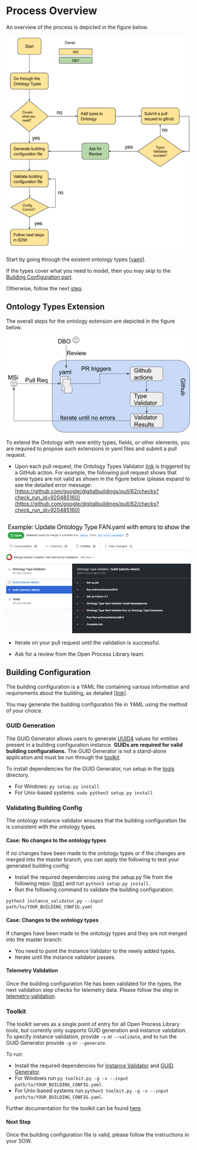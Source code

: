 # Process Overview

An overview of the process is depicted in the figure below.

![](./figures/overview.png)

Start by going through the existent ontology types [[yaml]](./../yaml).

If the types cover what you need to model, then you may skip to the [Building Configuration part](#building-configuration).

Otherwise, follow the next [step](#ontology-types-extension).

## Ontology Types Extension

The overall steps for the ontology extension are depicted in the figure below.

![](./figures/overallprocess.png)

To extend the Ontology with new entity types, fields, or other elements, you are required to propose such extensions in yaml files and submit a pull request.

* Upon each pull request, the Ontology Types Validator [link](https://github.com/google/digitalbuildings/tree/master/tools/validators/ontology_validator) is triggered by a GitHub action. For example, the following pull request shows that some types are not valid as shown in the figure below (please expand to see the detailed error message: [https://github.com/google/digitalbuildings/pull/62/checks?check_run_id=920485160](https://github.com/google/digitalbuildings/pull/62/checks?check_run_id=920485160)

![](./figures/type-validator-errors.png)

* Iterate on your pull request until the validation is successful.

* Ask for a review from the Open Process Library team.

## Building Configuration

The building configuration is a YAML file containing various information and requirements about the building, as detailed [[link]](https://github.com/google/digitalbuildings/blob/master/ontology/docs/building_config.md).

You may generate the building configuration file in YAML using the method of your choice.

### GUID Generation

The GUID Generator allows users to generate [UUID4](https://datatracker.ietf.org/doc/html/rfc4122.html) values for entities present in a building configuration instance. **GUIDs are required for valid building configurations.** The GUID Generator is not a stand-alone application and must be run through the [toolkit](https://github.com/google/digitalbuildings/tree/master/tools).

To install dependencies for the GUID Generator, run setup in the [tools](https://github.com/google/digitalbuildings/tree/master/tools) directory.
* For Windows: `py setup.py install`
* For Unix-based systems: `sudo python3 setup.py install`

### Validating Building Config

The ontology instance validator ensures that the building configuration file is consistent with the ontology types.

#### Case: No changes to the ontology types

If no changes have been made to the ontology types or if the changes are merged into the master branch, you can apply the following to test your generated building config:

* Install the required dependencies using the setup.py file from the following repo: [[link]](https://github.com/google/digitalbuildings/tools/validators/instance_validator) and run `python3 setup.py install`.
* Run the following command to validate the building configuration:
```
python3 instance_validator.py --input path/to/YOUR_BUILDING_CONFIG.yaml
``` 

#### Case: Changes to the ontology types

If changes have been made to the ontology types and they are not merged into the master branch:

* You need to point the Instance Validator to the newly added types.
* Iterate until the instance validator passes.

#### Telemetry Validation

Once the building configuration file has been validated for the types, the next validation step checks for telemetry data. Please follow the step in [telemetry-validation](https://github.com/google/digitalbuildings/tree/master/tools/validators/instance_validator#telemetry-validation).

### Toolkit

The toolkit serves as a single point of entry for all Open Process Library tools, but currently only supports GUID generation and instance validation. To specify instance validation, provide `-v` or `--validate`, and to run the GUID Generator provide `-g` or `--generate`.

To run:
* Install the required dependencies for [Instance Validator](https://github.com/google/digitalbuildings/tree/master/tools/validators/instance_validator) and [GUID Generator](https://github.com/google/digitalbuildings/tree/master/tools/guid_generator).
* For Windows run `py toolkit.py -g -v --input path/to/YOUR_BUILDING_CONFIG.yaml`.
* For Unix-based systems run `python3 toolkit.py -g -v --input path/to/YOUR_BUILDING_CONFIG.yaml`.

Further documentation for the toolkit can be found [here](https://github.com/google/digitalbuildings/tree/master/tools).

#### Next Step

Once the building configuration file is valid, please follow the instructions in your SOW.